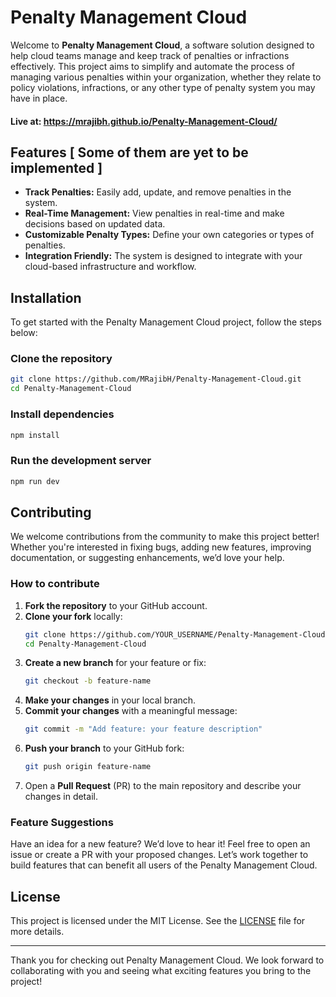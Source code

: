 
# Penalty Management Cloud

Welcome to **Penalty Management Cloud**, a software solution designed to help cloud teams manage and keep track of penalties or infractions effectively. This project aims to simplify and automate the process of managing various penalties within your organization, whether they relate to policy violations, infractions, or any other type of penalty system you may have in place.

#### Live at: https://mrajibh.github.io/Penalty-Management-Cloud/

## Features [ Some  of them are yet to be implemented ]

- **Track Penalties:** Easily add, update, and remove penalties in the system.
- **Real-Time Management:** View penalties in real-time and make decisions based on updated data.
- **Customizable Penalty Types:** Define your own categories or types of penalties.
- **Integration Friendly:** The system is designed to integrate with your cloud-based infrastructure and workflow.
  
## Installation

To get started with the Penalty Management Cloud project, follow the steps below:

### Clone the repository

```bash
git clone https://github.com/MRajibH/Penalty-Management-Cloud.git
cd Penalty-Management-Cloud
```

### Install dependencies

```bash
npm install
```

### Run the development server

```bash
npm run dev
```

## Contributing

We welcome contributions from the community to make this project better! Whether you're interested in fixing bugs, adding new features, improving documentation, or suggesting enhancements, we’d love your help.

### How to contribute

1. **Fork the repository** to your GitHub account.
2. **Clone your fork** locally:
    ```bash
    git clone https://github.com/YOUR_USERNAME/Penalty-Management-Cloud.git
    cd Penalty-Management-Cloud
    ```
3. **Create a new branch** for your feature or fix:
    ```bash
    git checkout -b feature-name
    ```
4. **Make your changes** in your local branch.
5. **Commit your changes** with a meaningful message:
    ```bash
    git commit -m "Add feature: your feature description"
    ```
6. **Push your branch** to your GitHub fork:
    ```bash
    git push origin feature-name
    ```
7. Open a **Pull Request** (PR) to the main repository and describe your changes in detail.

### Feature Suggestions

Have an idea for a new feature? We’d love to hear it! Feel free to open an issue or create a PR with your proposed changes. Let’s work together to build features that can benefit all users of the Penalty Management Cloud.

## License

This project is licensed under the MIT License. See the [LICENSE](LICENSE) file for more details.

---

Thank you for checking out Penalty Management Cloud. We look forward to collaborating with you and seeing what exciting features you bring to the project!

